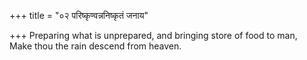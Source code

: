 +++
title = "०२ परिष्कृण्वन्ननिष्कृतं जनाय"

+++
Preparing what is unprepared, and bringing store of food to man,  
     Make thou the rain descend from heaven.